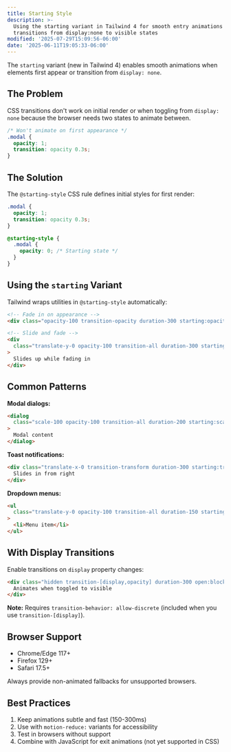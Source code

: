 ```yaml
---
title: Starting Style
description: >-
  Using the starting variant in Tailwind 4 for smooth entry animations and
  transitions from display:none to visible states
modified: '2025-07-29T15:09:56-06:00'
date: '2025-06-11T19:05:33-06:00'
---
```


The `starting` variant (new in Tailwind 4) enables smooth animations when elements first appear or transition from `display: none`.

## The Problem

CSS transitions don't work on initial render or when toggling from `display: none` because the browser needs two states to animate between.

```css
/* Won't animate on first appearance */
.modal {
  opacity: 1;
  transition: opacity 0.3s;
}
```

## The Solution

The `@starting-style` CSS rule defines initial styles for first render:

```css
.modal {
  opacity: 1;
  transition: opacity 0.3s;
}

@starting-style {
  .modal {
    opacity: 0; /* Starting state */
  }
}
```

## Using the `starting` Variant

Tailwind wraps utilities in `@starting-style` automatically:

```html tailwind
<!-- Fade in on appearance -->
<div class="opacity-100 transition-opacity duration-300 starting:opacity-0">Fades in smoothly</div>

<!-- Slide and fade -->
<div
  class="translate-y-0 opacity-100 transition-all duration-300 starting:translate-y-4 starting:opacity-0"
>
  Slides up while fading in
</div>
```

## Common Patterns

**Modal dialogs:**

```html tailwind
<dialog
  class="scale-100 opacity-100 transition-all duration-200 starting:scale-95 starting:opacity-0"
>
  Modal content
</dialog>
```

**Toast notifications:**

```html tailwind
<div class="translate-x-0 transition-transform duration-300 starting:translate-x-full">
  Slides in from right
</div>
```

**Dropdown menus:**

```html tailwind
<ul
  class="translate-y-0 opacity-100 transition-all duration-150 starting:-translate-y-2 starting:opacity-0"
>
  <li>Menu item</li>
</ul>
```

## With Display Transitions

Enable transitions on `display` property changes:

```html tailwind
<div class="hidden transition-[display,opacity] duration-300 open:block starting:opacity-0">
  Animates when toggled to visible
</div>
```

**Note:** Requires `transition-behavior: allow-discrete` (included when you use `transition-[display]`).

## Browser Support

- Chrome/Edge 117+
- Firefox 129+
- Safari 17.5+

Always provide non-animated fallbacks for unsupported browsers.

## Best Practices

1. Keep animations subtle and fast (150-300ms)
2. Use with `motion-reduce:` variants for accessibility
3. Test in browsers without support
4. Combine with JavaScript for exit animations (not yet supported in CSS)
